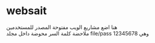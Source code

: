 # websait
هنا اضع مشاريع الويب مفتوحة المصدر للمستخدمين  
ملاحضة كلمة السر محوضة داخل مجلد file/pass وهي 12345678
